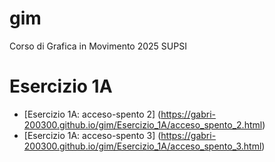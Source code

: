 # gim
Corso di Grafica in Movimento 2025 SUPSI

# Esercizio 1A
- [Esercizio 1A: acceso-spento 2] (https://gabri-200300.github.io/gim/Esercizio_1A/acceso_spento_2.html)
- [Esercizio 1A: acceso-spento 3] (https://gabri-200300.github.io/gim/Esercizio_1A/acceso_spento_3.html)


